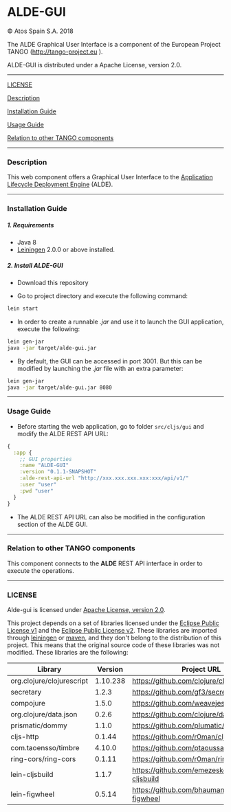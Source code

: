 # ALDE-GUI

&copy; Atos Spain S.A. 2018

The ALDE Graphical User Interface is a component of the European Project TANGO (http://tango-project.eu ).

ALDE-GUI is distributed under a Apache License, version 2.0.

-----------------------

[LICENSE](#license)

[Description](#description)

[Installation Guide](#installation-guide)

[Usage Guide](#usage-guide)

[Relation to other TANGO components](#relation-to-other-tango-components)

-----------------------

### Description

This web component offers a Graphical User Interface to the [Application Lifecycle Deployment Engine](https://github.com/TANGO-Project/alde) (ALDE).


-----------------------

### Installation Guide
##### 1. Requirements

- Java 8
- [Leiningen](https://leiningen.org/) 2.0.0 or above installed.

##### 2. Install ALDE-GUI

- Download this repository

- Go to project directory and execute the following command:

```bash
lein start
```

- In order to create a runnable _.jar_ and use it to launch the GUI application, execute the following:

```bash
lein gen-jar
java -jar target/alde-gui.jar
```

- By default, the GUI can be accessed in port 3001. But this can be modified by launching the _.jar_ file with an extra parameter:

```bash
lein gen-jar
java -jar target/alde-gui.jar 8080
```

-----------------------

### Usage Guide

- Before starting the web application, go to folder `src/cljs/gui` and modify the ALDE REST API URL:

```clojure
{
  :app {
    ;; GUI properties
    :name "ALDE-GUI"
    :version "0.1.1-SNAPSHOT"
    :alde-rest-api-url "http://xxx.xxx.xxx.xxx:xxx/api/v1/"
    :user "user"
    :pwd "user"
  }
}
```

- The ALDE REST API URL can also be modified in the configuration section of the ALDE GUI.

-----------------------

### Relation to other TANGO components

This component connects to the **ALDE** REST API interface in order to execute the operations.

-----------------------

### LICENSE

Alde-gui is licensed under [Apache License, version 2.0](LICENSE).

This project depends on a set of libraries licensed under the [Eclipse Public License v1](https://www.eclipse.org/legal/epl-v10.html) and the [Eclipse Public License v2](https://www.eclipse.org/legal/epl-v20.html). These libraries are imported through [leiningen](https://leiningen.org/) or [maven](https://maven.apache.org/), and they don't belong to the distribution of this project. This means that the original source code of these libraries was not modified. These libraries are the following:


| Library                    | Version               | Project URL                            |
|----------------------------|-----------------------|----------------------------------------|
| org.clojure/clojurescript  | 1.10.238              | https://github.com/clojure/clojurescript |
| secretary                  | 1.2.3                 | https://github.com/gf3/secretary |
| compojure                  | 1.5.0                 | https://github.com/weavejester/compojure |
| org.clojure/data.json      | 0.2.6                 | https://github.com/clojure/data.json |
| prismatic/dommy            | 1.1.0                 | https://github.com/plumatic/dommy |
| cljs-http                  | 0.1.44                | https://github.com/r0man/cljs-http |
| com.taoensso/timbre        | 4.10.0                | https://github.com/ptaoussanis/timbre |
| ring-cors/ring-cors        | 0.1.11                | https://github.com/r0man/ring-cors |
| lein-cljsbuild             | 1.1.7                 | https://github.com/emezeske/lein-cljsbuild |
| lein-figwheel              | 0.5.14                | https://github.com/bhauman/lein-figwheel |
